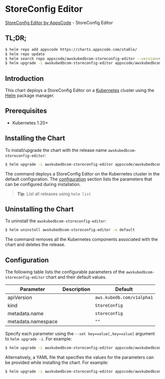 # StoreConfig Editor

[StoreConfig Editor by AppsCode](https://appscode.com) - StoreConfig Editor

## TL;DR;

```bash
$ helm repo add appscode https://charts.appscode.com/stable/
$ helm repo update
$ helm search repo appscode/awskubedbcom-storeconfig-editor --version=v0.21.0
$ helm upgrade -i awskubedbcom-storeconfig-editor appscode/awskubedbcom-storeconfig-editor -n default --create-namespace --version=v0.21.0
```

## Introduction

This chart deploys a StoreConfig Editor on a [Kubernetes](http://kubernetes.io) cluster using the [Helm](https://helm.sh) package manager.

## Prerequisites

- Kubernetes 1.20+

## Installing the Chart

To install/upgrade the chart with the release name `awskubedbcom-storeconfig-editor`:

```bash
$ helm upgrade -i awskubedbcom-storeconfig-editor appscode/awskubedbcom-storeconfig-editor -n default --create-namespace --version=v0.21.0
```

The command deploys a StoreConfig Editor on the Kubernetes cluster in the default configuration. The [configuration](#configuration) section lists the parameters that can be configured during installation.

> **Tip**: List all releases using `helm list`

## Uninstalling the Chart

To uninstall the `awskubedbcom-storeconfig-editor`:

```bash
$ helm uninstall awskubedbcom-storeconfig-editor -n default
```

The command removes all the Kubernetes components associated with the chart and deletes the release.

## Configuration

The following table lists the configurable parameters of the `awskubedbcom-storeconfig-editor` chart and their default values.

|     Parameter      | Description |               Default                |
|--------------------|-------------|--------------------------------------|
| apiVersion         |             | <code>aws.kubedb.com/v1alpha1</code> |
| kind               |             | <code>StoreConfig</code>             |
| metadata.name      |             | <code>storeconfig</code>             |
| metadata.namespace |             | <code>""</code>                      |


Specify each parameter using the `--set key=value[,key=value]` argument to `helm upgrade -i`. For example:

```bash
$ helm upgrade -i awskubedbcom-storeconfig-editor appscode/awskubedbcom-storeconfig-editor -n default --create-namespace --version=v0.21.0 --set apiVersion=aws.kubedb.com/v1alpha1
```

Alternatively, a YAML file that specifies the values for the parameters can be provided while
installing the chart. For example:

```bash
$ helm upgrade -i awskubedbcom-storeconfig-editor appscode/awskubedbcom-storeconfig-editor -n default --create-namespace --version=v0.21.0 --values values.yaml
```
